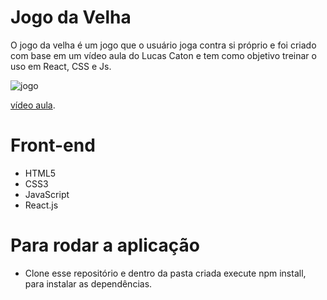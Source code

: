 # Jogo da Velha
O jogo da velha é um jogo que o usuário joga contra si próprio e foi criado com base em um vídeo aula do Lucas Caton e 
tem como objetivo treinar o uso em React, CSS e Js.

![jogo](https://user-images.githubusercontent.com/61742539/84175194-0110a980-aa56-11ea-94a5-bf42bb60c626.JPG)


[vídeo aula](https://www.youtube.com/watch?v=kFXDcaUcOto&t=125s).

# Front-end
- HTML5
- CSS3
- JavaScript
- React.js

# Para rodar a aplicação
 - Clone esse repositório e dentro da pasta criada execute npm install, para instalar as dependências.


